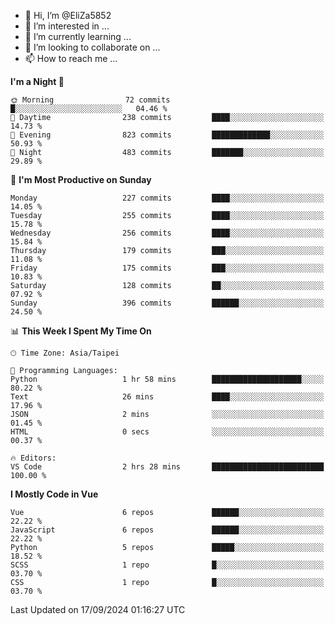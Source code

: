 - 👋 Hi, I’m @EliZa5852
- 👀 I’m interested in ...
- 🌱 I’m currently learning ...
- 💞️ I’m looking to collaborate on ...
- 📫 How to reach me ...

<!--START_SECTION:waka-->
**I'm a Night 🦉** 

```text
🌞 Morning                72 commits          █░░░░░░░░░░░░░░░░░░░░░░░░   04.46 % 
🌆 Daytime                238 commits         ████░░░░░░░░░░░░░░░░░░░░░   14.73 % 
🌃 Evening                823 commits         █████████████░░░░░░░░░░░░   50.93 % 
🌙 Night                  483 commits         ███████░░░░░░░░░░░░░░░░░░   29.89 % 
```
📅 **I'm Most Productive on Sunday** 

```text
Monday                   227 commits         ████░░░░░░░░░░░░░░░░░░░░░   14.05 % 
Tuesday                  255 commits         ████░░░░░░░░░░░░░░░░░░░░░   15.78 % 
Wednesday                256 commits         ████░░░░░░░░░░░░░░░░░░░░░   15.84 % 
Thursday                 179 commits         ███░░░░░░░░░░░░░░░░░░░░░░   11.08 % 
Friday                   175 commits         ███░░░░░░░░░░░░░░░░░░░░░░   10.83 % 
Saturday                 128 commits         ██░░░░░░░░░░░░░░░░░░░░░░░   07.92 % 
Sunday                   396 commits         ██████░░░░░░░░░░░░░░░░░░░   24.50 % 
```


📊 **This Week I Spent My Time On** 

```text
🕑︎ Time Zone: Asia/Taipei

💬 Programming Languages: 
Python                   1 hr 58 mins        ████████████████████░░░░░   80.22 % 
Text                     26 mins             ████░░░░░░░░░░░░░░░░░░░░░   17.96 % 
JSON                     2 mins              ░░░░░░░░░░░░░░░░░░░░░░░░░   01.45 % 
HTML                     0 secs              ░░░░░░░░░░░░░░░░░░░░░░░░░   00.37 % 

🔥 Editors: 
VS Code                  2 hrs 28 mins       █████████████████████████   100.00 % 
```

**I Mostly Code in Vue** 

```text
Vue                      6 repos             ██████░░░░░░░░░░░░░░░░░░░   22.22 % 
JavaScript               6 repos             ██████░░░░░░░░░░░░░░░░░░░   22.22 % 
Python                   5 repos             █████░░░░░░░░░░░░░░░░░░░░   18.52 % 
SCSS                     1 repo              █░░░░░░░░░░░░░░░░░░░░░░░░   03.70 % 
CSS                      1 repo              █░░░░░░░░░░░░░░░░░░░░░░░░   03.70 % 
```




 Last Updated on 17/09/2024 01:16:27 UTC
<!--END_SECTION:waka-->
